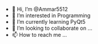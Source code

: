 - 👋 Hi, I’m @Ammar5512
- 👀 I’m interested in Programming
- 🌱 I’m currently learning PyQt5
- 💞️ I’m looking to collaborate on ...
- 📫 How to reach me ...

<!---
Ammar5512/Ammar5512 is a ✨ special ✨ repository because its `README.md` (this file) appears on your GitHub profile.
You can click the Preview link to take a look at your changes.
--->
